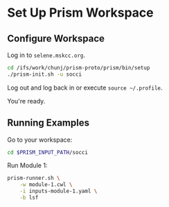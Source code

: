 # Set Up Prism Workspace

## Configure Workspace

Log in to `selene.mskcc.org`.

```bash
cd /ifs/work/chunj/prism-proto/prism/bin/setup
./prism-init.sh -u socci
```

Log out and log back in or execute `source ~/.profile`.

You're ready.

## Running Examples

Go to your workspace:

```bash
cd $PRISM_INPUT_PATH/socci
```

Run Module 1:

```bash
prism-runner.sh \
    -w module-1.cwl \
    -i inputs-module-1.yaml \
    -b lsf
```
